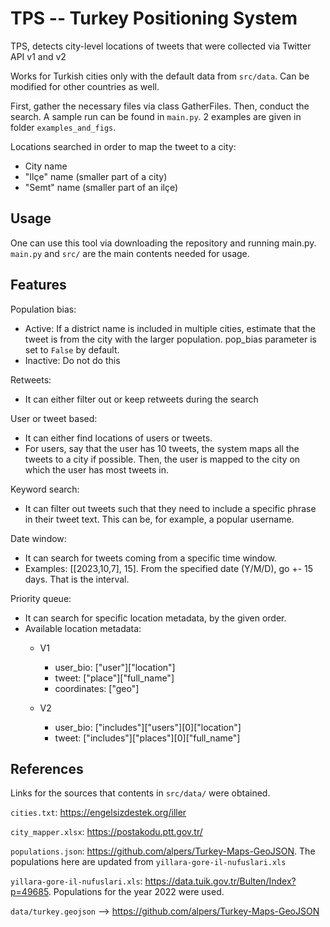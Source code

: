 # TPS -- Turkey Positioning System

TPS, detects city-level locations of tweets that were collected via Twitter API v1 and v2

Works for Turkish cities only with the default data from ```src/data```. Can be modified for other countries as well.

First, gather the necessary files via class GatherFiles. Then, conduct the search. A sample run can be found in ```main.py```. 2 examples are given in folder ```examples_and_figs```.

Locations searched in order to map the tweet to a city:
- City name
- "Ilçe" name (smaller part of a city)
- "Semt" name (smaller part of an ilçe)

## Usage
One can use this tool via downloading the repository and running main.py.
```main.py``` and ```src/``` are the main contents needed for usage.


## Features
Population bias:
- Active: If a district name is included in multiple cities, estimate that the tweet is from the city with the larger population. pop_bias parameter is set to ```False``` by default.
- Inactive: Do not do this

Retweets:
- It can either filter out or keep retweets during the search

User or tweet based:
- It can either find locations of users or tweets.
- For users, say that the user has 10 tweets, the system maps all the tweets to a city if possible. Then, the user is mapped to the city on which the user has most tweets in.

Keyword search:
- It can filter out tweets such that they need to include a specific phrase in their tweet text. This can be, for example, a popular username.

Date window:
- It can search for tweets coming from a specific time window.
- Examples: [[2023,10,7], 15]. From the specified date (Y/M/D), go +- 15 days. That is the interval.

Priority queue:
- It can search for specific location metadata, by the given order.
- Available location metadata:
    - V1
        - user_bio: ["user"]["location"]
        - tweet: ["place"]["full_name"]
        - coordinates: ["geo"]

    - V2
        - user_bio: ["includes"]["users"][0]["location"]
        - tweet: ["includes"]["places"][0]["full_name"]

## References
Links for the sources that contents in ```src/data/``` were obtained.

```cities.txt```: https://engelsizdestek.org/iller <br />

```city_mapper.xlsx```: https://postakodu.ptt.gov.tr/ <br />

```populations.json```: https://github.com/alpers/Turkey-Maps-GeoJSON. The populations here are updated from ```yillara-gore-il-nufuslari.xls``` <br />

```yillara-gore-il-nufuslari.xls```: https://data.tuik.gov.tr/Bulten/Index?p=49685. Populations for the year 2022 were used. <br />

```data/turkey.geojson``` --> https://github.com/alpers/Turkey-Maps-GeoJSON <br />
